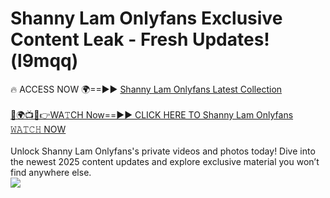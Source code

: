 # Shanny Lam Onlyfans Exclusive Content Leak - Fresh Updates! (l9mqq)

🔥 ACCESS NOW 🌍==►► <a href="https://tinyurl.com/kvy9nzfs" rel="nofollow">Shanny Lam Onlyfans Latest Collection</a>
<br><br>
[🔴🌍📺📱👉WA𝚃CH Now==►► CLICK HERE TO Shanny Lam Onlyfans 𝚆𝙰𝚃𝙲𝙷 NOW](https://tinyurl.com/kvy9nzfs)
<br><br>
Unlock Shanny Lam Onlyfans's private videos and photos today! Dive into the newest 2025 content updates and explore exclusive material you won’t find anywhere else.
<br>
<a href="https://tinyurl.com/kvy9nzfs" rel="nofollow" data-target="animated-image.originalLink"><img src="https://camo.githubusercontent.com/8a4f000d20f83aca3bf7ec5f350d767afa0574a8a352519fd8cfa583a6f93a33/68747470733a2f2f692e696d6775722e636f6d2f644a486b345a712e676966" data-canonical-src="https://i.imgur.com/dJHk4Zq.gif" style="max-width: 100%; display: inline-block;" data-target="animated-image.originalImage"></a>
<br>
